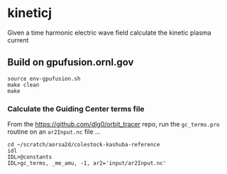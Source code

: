 # kineticj
Given a time harmonic electric wave field calculate the kinetic plasma current
## Build on gpufusion.ornl.gov
```
source env-gpufusion.sh
make clean
make
```

### Calculate the Guiding Center terms file

From the https://github.com/dlg0/orbit_tracer repo, run the `gc_terms.pro` routine on an `ar2Input.nc` file ...
```
cd ~/scratch/aorsa2d/colestock-kashuba-reference
idl
IDL>@constants
IDL>gc_terms, _me_amu, -1, ar2='input/ar2Input.nc'
```
